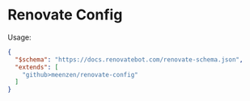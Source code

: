 # Renovate Config

Usage:

```json
{
  "$schema": "https://docs.renovatebot.com/renovate-schema.json",
  "extends": [
    "github>meenzen/renovate-config"
  ]
}
```
